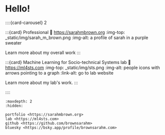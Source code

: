 # Hello!

::::{card-carousel} 2


:::{card} Professional
:link: https://sarahmbrown.org
:img-top: _static/img/sarah_m_brown.png
:img-alt: a profile of sarah in a purple sweater

Learn more about my overall work
:::

:::{card} Machine Learning for Socio-technical Systems lab
:link: https://ml4sts.com
:img-top: _static/img/sts.png
:img-alt: people icons with arrows pointing to a graph 
:link-alt: go to lab website


Learn more about my lab's work. 
:::

::::


<!-- :excerpts:

:::{card} About
Hello! 
:::

 -->

```{toctree}
:maxdepth: 2
:hidden:

portfolio <https://sarahmbrown.org>
lab <https://ml4sts.com>
github <https://github.com/brownsarahm>
bluesky <https://bsky.app/profile/brownsarahm.com>
```
